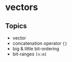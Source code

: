 # vectors 

## Topics

- vector
- concatenation operator `{}`
- big & little bit-ordering
- bit-ranges `[n:m]`
